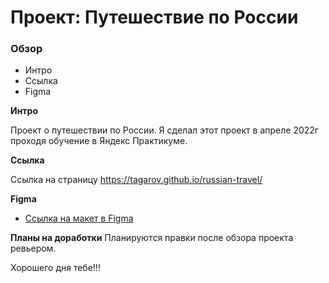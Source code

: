 # Проект: Путешествие по России

### Обзор
* Интро
* Ссылка
* Figma

**Интро**

Проект о путешествии по России.
Я сделал этот проект в апреле 2022г проходя обучение в Яндекс Практикуме.

**Ссылка**

Ссылка на страницу https://tagarov.github.io/russian-travel/ 

**Figma**

* [Ссылка на макет в Figma](https://www.figma.com/file/5S2WSbEFL6awjVWJ0NWL8Q/Sprint-3_-Russia-_-desktop-mobile?node-id=28503%3A0)

**Планы на доработки**
Планируются правки после обзора проекта ревьером.

Хорошего дня тебе!!!
